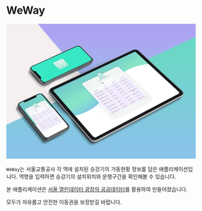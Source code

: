 # WeWay

<!-- <a href="https://conatus-weway.netlify.app/">
<img src="./images/favicon.png" style="border-radius: 10px; width: 100px" /></a> -->

<img src="./images/weway.png" />

<br/>

`WeWay`는 서울교통공사 각 역에 설치된 승강기의 가동현황 정보를 담은 애플리케이션입니다.
역명을 입력하면 승강기의 설치위치와 운행구간을 확인해볼 수 있습니다.

본 애플리케이션은 [서울 열린데이터 광장의 공공데이터](http://data.seoul.go.kr/dataList/OA-15994/S/1/datasetView.do)를 활용하여 만들어졌습니다.

모두가 자유롭고 안전한 이동권을 보장받길 바랍니다.
